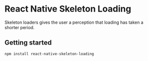 # React Native Skeleton Loading
Skeleton loaders gives the user a perception that loading has taken a shorter period.

## Getting started
```
npm install react-native-skeleton-loading
```


